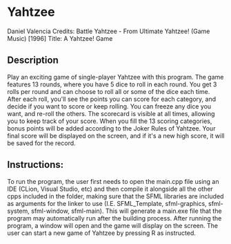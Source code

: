 # Yahtzee

Daniel Valencia
Credits: Battle Yahtzee - From Ultimate Yahtzee! (Game Music) [1996]
Title: A Yahtzee! Game

## Description
Play an exciting game of single-player Yahtzee with this program. The game features 13 rounds, where you have 5 dice to roll in each round. 
You get 3 rolls per round and can choose to roll all or some of the dice each time. After each roll, you'll see the points you can score for each category, and 
decide if you want to score or keep rolling. You can freeze any dice you want, and re-roll the others. The scorecard is visible at all times, allowing you to keep track of your score. 
When you fill the 13 scoring categories, bonus points will be added according to the Joker Rules of Yahtzee. Your final score will be displayed on the screen, and if it's a new high score, it will be saved for the record.

## Instructions:
To run the program, the user first needs to open the main.cpp file using an IDE (CLion, Visual Studio, etc) and then compile it alongside all the other cpps included in the folder, 
making sure that the SFML libraries are included as arguments for the linker to use (I.E. SFML_Template, sfml-graphics, sfml-system, sfml-window, sfml-main). 
This will generate a main.exe file that the program may automatically run after the building process. 
After running the program, a window will open and the game will display on the screen. 
The user can start a new game of Yahtzee by pressing R as instructed. 
